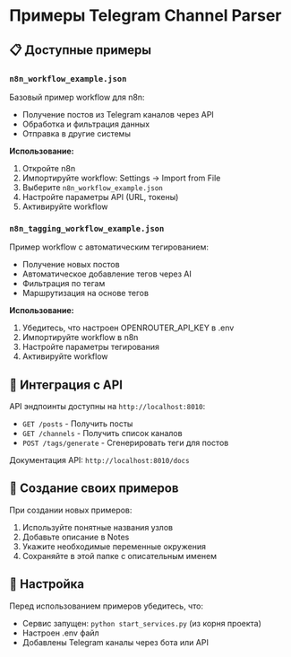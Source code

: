 # Примеры Telegram Channel Parser

## 📋 Доступные примеры

### `n8n_workflow_example.json`
Базовый пример workflow для n8n:
- Получение постов из Telegram каналов через API
- Обработка и фильтрация данных
- Отправка в другие системы

**Использование:**
1. Откройте n8n
2. Импортируйте workflow: Settings → Import from File
3. Выберите `n8n_workflow_example.json`
4. Настройте параметры API (URL, токены)
5. Активируйте workflow

### `n8n_tagging_workflow_example.json`
Пример workflow с автоматическим тегированием:
- Получение новых постов
- Автоматическое добавление тегов через AI
- Фильтрация по тегам
- Маршрутизация на основе тегов

**Использование:**
1. Убедитесь, что настроен OPENROUTER_API_KEY в .env
2. Импортируйте workflow в n8n
3. Настройте параметры тегирования
4. Активируйте workflow

## 🔗 Интеграция с API

API эндпоинты доступны на `http://localhost:8010`:
- `GET /posts` - Получить посты
- `GET /channels` - Получить список каналов
- `POST /tags/generate` - Сгенерировать теги для постов

Документация API: `http://localhost:8010/docs`

## 📝 Создание своих примеров

При создании новых примеров:
1. Используйте понятные названия узлов
2. Добавьте описание в Notes
3. Укажите необходимые переменные окружения
4. Сохраняйте в этой папке с описательным именем

## 🔧 Настройка

Перед использованием примеров убедитесь, что:
- Сервис запущен: `python start_services.py` (из корня проекта)
- Настроен .env файл
- Добавлены Telegram каналы через бота или API

